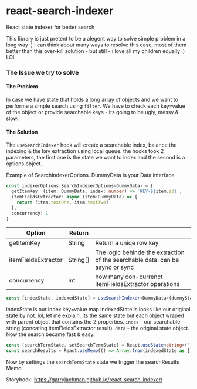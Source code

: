 # react-search-indexer
React state indexer for better search

This library is just pretent to be a alegent way to solve simple problem in a long way :)
I can think about many ways to resolve this case, most of them better than this over-kill solution - but still - i love all my children equally :) LOL

### The Issue we try to solve
#### The Problem
In case we have state that holds a long array of objects and we want to performe a simple search using `filter`. 
We have to check each key=value of the object or provide searchable keys - Its going to be ugly, messy & slow.

#### The Solution
The `useSearchIndexer` hook will create a searchable index, balance the indexing & the key extraction using local queue.
the hooks took 2 parameters, the first one is the state we want to index and the second is a options object.

Example of SearchIndexerOptions. DummyData is your Data interface
```ts
const indexerOptions:SearchIndexerOptions<DummyData> = {
  getItemKey: (item: DummyData, index: number) => `KEY-${item.id}`,
  itemFieldsExtractor: async (item:DummyData) => { 
    return [item.textOne, item.textTwo]
  },
  concurrency: 1
}
```
| Option  | Return | |
| ------------- | ------------- | ------------- |
| getItemKey  | String |  Return a uniqe row key  |
| itemFieldsExtractor | String[]  | The logic behinde the extraction of the searchable data. can be async or sync  |
| concurrency | int | how many con-currenct itemFieldsExtractor operations |

```ts
const [indexState, indexedState] = useSearchIndexer<DummyData>(dummyState, indexerOptions)
```
indexState is our index key=value map
indexedState is looks like our original state by not. lol, let me explain. its the same state but each object wraped with parent object that contains the 2 properties. `index` - our searchable string (concating itemFieldsExtractor result). `data` - the original state object.
Now the search became fast & easy.

```ts
const [searchTermState, setSearchTermState] = React.useState<string>('');
const searchResults = React.useMemo(() => Array.from(indexedState as []).filter((record:IndexState<DummyData>) => record.index.indexOf(searchTermState) > -1), [indexedState, searchTermState])
```

Now by settings the `searchTermState` state we trigger the searchResults Memo.

Storybook: https://garrylachman.github.io/react-search-indexer/
